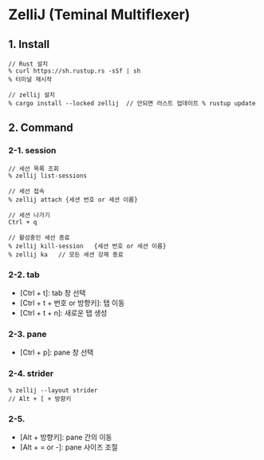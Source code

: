 # ZelliJ (Teminal Multiflexer)

## 1. Install

    // Rust 설치
    % curl https://sh.rustup.rs -sSf | sh
    % 터미널 재시작 
    
    // zellij 설치 
    % cargo install --locked zellij  // 안되면 러스트 업데이트 % rustup update

## 2. Command

### 2-1. session
    // 세선 목록 조회
    % zellij list-sessions

    // 세선 접속
    % zellij attach {세션 번호 or 세션 이름}

    // 세션 나가기
    Ctrl + q

    // 활성중인 세선 종료
    % zellij kill-session   {세션 번호 or 세션 이름}
    % zellij ka   // 모든 세션 강제 종료 


### 2-2. tab
- [Ctrl + t]: tab 창 선택
- [Ctrl + t + 번호 or 방향키]: 탭 이동
- [Ctrl + t + n]: 새로운 탭 생성


### 2-3. pane
- [Ctrl + p]: pane 창 선택


### 2-4. strider
    % zellij --layout strider
    // Alt + [ + 방향키


### 2-5.
- [Alt + 방향키]: pane 간의 이동
- [Alt + = or -]: pane 사이즈 조절